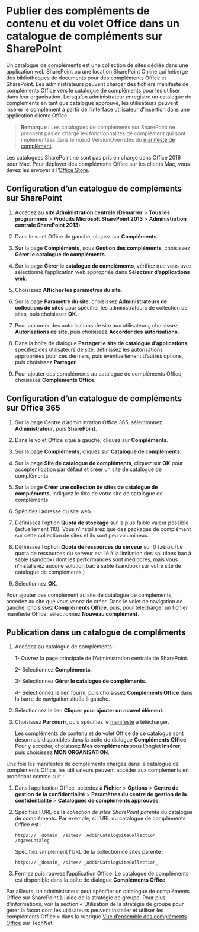 
# <a name="publish-task-pane-and-content-add-ins-to-an-add-in-catalog-on-sharepoint"></a>Publier des compléments de contenu et du volet Office dans un catalogue de compléments sur SharePoint

Un catalogue de compléments est une collection de sites dédiée dans une application web SharePoint ou une location SharePoint Online qui héberge des bibliothèques de documents pour des compléments Office et SharePoint. Les administrateurs peuvent charger des fichiers manifeste de compléments Office vers le catalogue de compléments pour les utiliser dans leur organisation. Lorsqu’un administrateur enregistre un catalogue de compléments en tant que catalogue approuvé, les utilisateurs peuvent insérer le complément à partir de l’interface utilisateur d’insertion dans une application cliente Office.

>**Remarque :** Les catalogues de compléments sur SharePoint ne prennent pas en charge les fonctionnalités de complément qui sont implémentées dans le nœud VersionOverrides du [manifeste de complément](../overview/add-in-manifests.md).

Les catalogues SharePoint ne sont pas pris en charge dans Office 2016 pour Mac. Pour déployer des compléments Office sur les clients Mac, vous devez les envoyer à l’[Office Store](http://msdn.microsoft.com/library/ff075782-1303-4517-91cc-b3d730e9b9ae%28Office.15%29.aspx).   

## <a name="to-set-up-an-add-in-catalog-on-sharepoint"></a>Configuration d’un catalogue de compléments sur SharePoint

1. Accédez au **site Administration centrale** (**Démarrer** > **Tous les programmes** > **Produits Microsoft SharePoint 2013** > **Administration centrale SharePoint 2013**).
    
2. Dans le volet Office de gauche, cliquez sur  **Compléments**.
    
3. Sur la page  **Compléments**, sous  **Gestion des compléments**, choisissez  **Gérer le catalogue de compléments**.
    
4. Sur la page  **Gérer le catalogue de compléments**, vérifiez que vous avez sélectionné l’application web appropriée dans  **Sélecteur d’applications web**.
    
5. Choisissez  **Afficher les paramètres du site**.
    
6. Sur la page  **Paramètre du site**, choisissez  **Administrateurs de collections de sites** pour spécifier les administrateurs de collection de sites, puis choisissez **OK**.
    
7. Pour accorder des autorisations de site aux utilisateurs, choisissez  **Autorisations de site**, puis choisissez  **Accorder des autorisations**.
    
8. Dans la boîte de dialogue  **Partager le site de catalogue d’applications**, spécifiez des utilisateurs de site, définissez les autorisations appropriées pour ces derniers, puis éventuellement d’autres options, puis choisissez  **Partager**.
    
9. Pour ajouter des compléments au catalogue de compléments Office, choisissez **Compléments Office**.

## <a name="to-set-up-an-add-in-catalog-on-office-365"></a>Configuration d’un catalogue de compléments sur Office 365

1. Sur la page Centre d’administration Office 365, sélectionnez **Administrateur**, puis **SharePoint**.
    
2. Dans le volet Office situé à gauche, cliquez sur  **Compléments**.
    
3. Sur la page  **Compléments**, cliquez sur  **Catalogue de compléments**.
    
4. Sur la page  **Site de catalogue de compléments**, cliquez sur  **OK** pour accepter l’option par défaut et créer un site de catalogue de compléments.
    
5. Sur la page  **Créer une collection de sites de catalogue de compléments**, indiquez le titre de votre site de catalogue de compléments.
    
6. Spécifiez l’adresse du site web.
    
7. Définissez l’option  **Quota de stockage** sur la plus faible valeur possible (actuellement 110). Vous n’installerez que des packages de complément sur cette collection de sites et ils sont peu volumineux.
    
8. Définissez l’option  **Quota de ressources du serveur** sur 0 (zéro). (Le quota de ressources du serveur est lié à la limitation des solutions bac à sable (sandbox) dont les performances sont médiocres, mais vous n’installerez aucune solution bac à sable (sandbox) sur votre site de catalogue de compléments.)
    
9. Sélectionnez  **OK**.
    
Pour ajouter des complément au site de catalogue de compléments, accédez au site que vous venez de créer. Dans le volet de navigation de gauche, choisissez  **Compléments Office**, puis, pour télécharger un fichier manifeste Office, sélectionnez  **Nouveau complément**.    

## <a name="publish-to-an-add-in-catalog"></a>Publication dans un catalogue de compléments


1. Accédez au catalogue de compléments :

    1- Ouvrez la page principale de l’Administration centrale de SharePoint.
    
    2- Sélectionnez **Compléments**.
    
    3- Sélectionnez **Gérer le catalogue de compléments**.
    
    4- Sélectionnez le lien fourni, puis choisissez **Compléments Office** dans la barre de navigation située à gauche.
    
2. Sélectionnez le lien **Cliquer pour ajouter un nouvel élément**.
    
3. Choisissez **Parcourir**, puis spécifiez le [manifeste](../../docs/overview/add-in-manifests.md) à télécharger.
    
    Les compléments de contenu et de volet Office de ce catalogue sont désormais disponibles dans la boîte de dialogue **Compléments Office**. Pour y accéder, choisissez **Mes compléments** sous l’onglet **Insérer**, puis choisissez **MON ORGANISATION**.
    
Une fois les manifestes de compléments chargés dans le catalogue de compléments Office, les utilisateurs peuvent accéder aux compléments en procédant comme suit :


1. Dans l’application Office, accédez à **Fichier**  >  **Options**  >  **Centre de gestion de la confidentialité**  >  **Paramètres du centre de gestion de la confidentialité**  >  **Catalogues de compléments approuvés**.
    
2. Spécifiez l’URL de la  _collection de sites SharePoint parente_ du catalogue de compléments. Par exemple, si l’URL du catalogue de compléments Office est :
    
    `https:// _domain_ /sites/ _AddinCatalogSiteCollection_ /AgaveCatalog`
    
    Spécifiez simplement l’URL de la collection de sites parente :
    
    `https:// _domain_ /sites/ _AddinCatalogSiteCollection_`
    
3. Fermez puis rouvrez l’application Office. Le catalogue de compléments est disponible dans la boîte de dialogue **Compléments Office**.
    
Par ailleurs, un administrateur peut spécifier un catalogue de compléments Office sur SharePoint à l’aide de la stratégie de groupe. Pour plus d’informations, voir la section « Utilisation de la stratégie de groupe pour gérer la façon dont les utilisateurs peuvent installer et utiliser les compléments Office » dans la rubrique [Vue d’ensemble des compléments Office](https://technet.microsoft.com/en-us/library/jj219429.aspx) sur TechNet.

